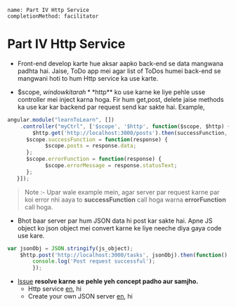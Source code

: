 ```ngMeta
name: Part IV Http Service
completionMethod: facilitator
```
# Part IV Http Service

- Front-end develop karte hue aksar aapko back-end se data mangwana padhta hai. Jaise, ToDo app mei agar list of ToDos humei back-end se mangwani hoti to hum Http service ka use karte.

- $scope, $window ki tarah **$http** ko use karne ke liye pehle usse controller mei inject karna hoga. Fir hum get,post, delete jaise methods ka use kar kar backend par request send kar sakte hai. Example,

```javascript
angular.module("learnToLearn", [])
    .controller("myCtrl", ['$scope', '$http', function($scope, $http) {
        $http.get('http://localhost:3000/posts').then(successFunction, errorFunction);
	  $scope.successFunction = function(response) {
            $scope.posts = response.data;
	  };
	  $scope.errorFunction = function(response) {
    	   	$scope.errorMessage = response.statusText;
	  };
   }]);

```
> Note :- Upar wale example mein, agar server par request karne par koi error nhi aaya to **successFunction** call hoga warna **errorFunction** call hoga.

- Bhot baar server par hum JSON data hi post kar sakte hai. Apne JS object ko json object mei convert karne ke liye neeche diya gaya code use kare.

```javascript
var jsonObj = JSON.stringify(js_object);
	$http.post('http://localhost:3000/tasks', jsonObj).then(function() {
		console.log('Post request successful');
    	});

```

- [Issue](https://github.com/vidur149/angular-todo/issues/4) **resolve karne se pehle yeh concept padho aur samjho.**
    - Http service [en](https://www.w3schools.com/angular/angular_http.asp), hi
	- Create your own JSON server [en](https://github.com/typicode/json-server), hi